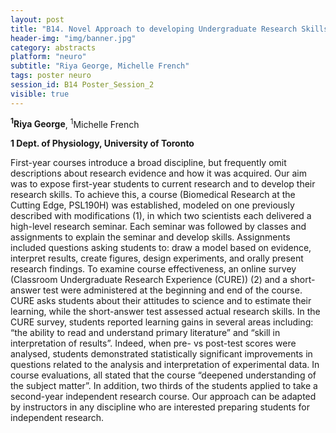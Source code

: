 ```yaml
---
layout: post
title: "B14. Novel Approach to developing Undergraduate Research Skills in First-year"
header-img: "img/banner.jpg"
category: abstracts
platform: "neuro"
subtitle: "Riya George, Michelle French"
tags: poster neuro
session_id: B14 Poster_Session_2
visible: true
---
```

**<sup>1</sup>Riya George**, <sup>1</sup>Michelle French

__1 Dept. of Physiology, University of Toronto__

First-year courses introduce a broad discipline, but frequently omit descriptions about research evidence and how it was acquired. Our aim was to expose first-year students to current research and to develop their research skills. To achieve this, a course (Biomedical Research at the Cutting Edge, PSL190H) was established, modeled on one previously described with modifications (1), in which two scientists each delivered a high-level research seminar. Each seminar was followed by classes and assignments to explain the seminar and develop skills. Assignments included questions asking students to: draw a model based on evidence, interpret results, create figures, design experiments, and orally present research findings. To examine course effectiveness, an online survey (Classroom Undergraduate Research Experience (CURE)) (2) and a short-answer test were administered at the beginning and end of the course. CURE asks students about their attitudes to science and to estimate their learning, while the short-answer test assessed actual research skills. In the CURE survey, students reported learning gains in several areas including: “the ability to read and understand primary literature” and “skill in interpretation of results”. Indeed, when pre- vs post-test scores were analysed, students demonstrated statistically significant improvements in questions related to the analysis and interpretation of experimental data. In course evaluations, all stated that the course “deepened understanding of the subject matter”. In addition, two thirds of the students applied to take a second-year independent research course. Our approach can be adapted by instructors in any discipline who are interested preparing students for independent research.
